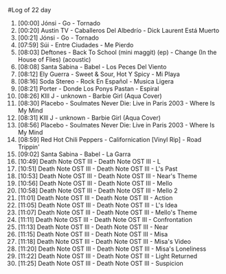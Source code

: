 #Log of 22 day

1. [00:00] Jónsi - Go - Tornado
1. [00:20] Austin TV - Caballeros Del Albedrío - Dick Laurent Está Muerto
1. [00:21] Jónsi - Go - Tornado
1. [07:59] Súi - Entre Ciudades - Me Pierdo
1. [08:03] Deftones - Back To School (mini maggit) (ep) - Change (In the House of Flies) (acoustic)
1. [08:08] Santa Sabina - Babel - Los Peces Del Viento
1. [08:12] Ely Guerra - Sweet & Sour, Hot Y Spicy - Mi Playa
1. [08:16] Soda Stereo - Rock En Español - Musica Ligera
1. [08:21] Porter - Donde Los Ponys Pastan - Espiral
1. [08:26] KIll J - unknown - Barbie Girl (Aqua Cover)
1. [08:30] Placebo - Soulmates Never Die: Live in Paris 2003 - Where Is My Mind
1. [08:31] KIll J - unknown - Barbie Girl (Aqua Cover)
1. [08:56] Placebo - Soulmates Never Die: Live in Paris 2003 - Where Is My Mind
1. [08:59] Red Hot Chili Peppers - Californication [Vinyl Rip] - Road Trippin'
1. [09:02] Santa Sabina - Babel - La Garra
1. [10:49] Death Note OST III - Death Note OST III - L
1. [10:51] Death Note OST III - Death Note OST III - L's Past
1. [10:53] Death Note OST III - Death Note OST III - Near's Theme
1. [10:56] Death Note OST III - Death Note OST III - Mello
1. [10:58] Death Note OST III - Death Note OST III - Mello 2
1. [11:01] Death Note OST III - Death Note OST III - Action
1. [11:05] Death Note OST III - Death Note OST III - L's Idea
1. [11:07] Death Note OST III - Death Note OST III - Mello's Theme
1. [11:11] Death Note OST III - Death Note OST III - Confrontation
1. [11:13] Death Note OST III - Death Note OST III - Near
1. [11:15] Death Note OST III - Death Note OST III - Misa
1. [11:18] Death Note OST III - Death Note OST III - Misa's Video
1. [11:20] Death Note OST III - Death Note OST III - Misa's Loneliness
1. [11:22] Death Note OST III - Death Note OST III - Light Returned
1. [11:25] Death Note OST III - Death Note OST III - Suspicion
